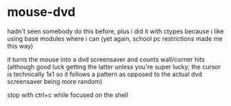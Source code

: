 # mouse-dvd
hadn't seen somebody do this before, plus i did it with ctypes because i like using base modules where i can (yet again, school pc restrictions made me this way)

it turns the mouse into a dvd screensaver and counts wall/corner hits (although good luck getting the latter unless you're super lucky; the cursor is technically 1x1 so it follows a pattern as opposed to the actual dvd screensaver being more random)

stop with ctrl+c while focused on the shell
